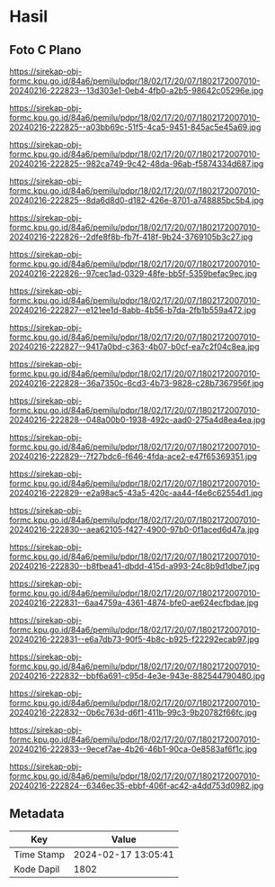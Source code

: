 # Hasil

## Foto C Plano

https://sirekap-obj-formc.kpu.go.id/84a6/pemilu/pdpr/18/02/17/20/07/1802172007010-20240216-222823--13d303e1-0eb4-4fb0-a2b5-98642c05296e.jpg

https://sirekap-obj-formc.kpu.go.id/84a6/pemilu/pdpr/18/02/17/20/07/1802172007010-20240216-222825--a03bb69c-51f5-4ca5-9451-845ac5e45a69.jpg

https://sirekap-obj-formc.kpu.go.id/84a6/pemilu/pdpr/18/02/17/20/07/1802172007010-20240216-222825--982ca749-9c42-48da-96ab-f5874334d687.jpg

https://sirekap-obj-formc.kpu.go.id/84a6/pemilu/pdpr/18/02/17/20/07/1802172007010-20240216-222825--8da6d8d0-d182-426e-8701-a748885bc5b4.jpg

https://sirekap-obj-formc.kpu.go.id/84a6/pemilu/pdpr/18/02/17/20/07/1802172007010-20240216-222826--2dfe8f8b-fb7f-418f-9b24-3769105b3c27.jpg

https://sirekap-obj-formc.kpu.go.id/84a6/pemilu/pdpr/18/02/17/20/07/1802172007010-20240216-222826--97cec1ad-0329-48fe-bb5f-5359befac9ec.jpg

https://sirekap-obj-formc.kpu.go.id/84a6/pemilu/pdpr/18/02/17/20/07/1802172007010-20240216-222827--e121ee1d-8abb-4b56-b7da-2fb1b559a472.jpg

https://sirekap-obj-formc.kpu.go.id/84a6/pemilu/pdpr/18/02/17/20/07/1802172007010-20240216-222827--9417a0bd-c363-4b07-b0cf-ea7c2f04c8ea.jpg

https://sirekap-obj-formc.kpu.go.id/84a6/pemilu/pdpr/18/02/17/20/07/1802172007010-20240216-222828--36a7350c-6cd3-4b73-9828-c28b7367956f.jpg

https://sirekap-obj-formc.kpu.go.id/84a6/pemilu/pdpr/18/02/17/20/07/1802172007010-20240216-222828--048a00b0-1938-492c-aad0-275a4d8ea4ea.jpg

https://sirekap-obj-formc.kpu.go.id/84a6/pemilu/pdpr/18/02/17/20/07/1802172007010-20240216-222829--7f27bdc6-f646-4fda-ace2-e47f65369351.jpg

https://sirekap-obj-formc.kpu.go.id/84a6/pemilu/pdpr/18/02/17/20/07/1802172007010-20240216-222829--e2a98ac5-43a5-420c-aa44-f4e6c62554d1.jpg

https://sirekap-obj-formc.kpu.go.id/84a6/pemilu/pdpr/18/02/17/20/07/1802172007010-20240216-222830--aea62105-f427-4900-97b0-0f1aced6d47a.jpg

https://sirekap-obj-formc.kpu.go.id/84a6/pemilu/pdpr/18/02/17/20/07/1802172007010-20240216-222830--b8fbea41-dbdd-415d-a993-24c8b9d1dbe7.jpg

https://sirekap-obj-formc.kpu.go.id/84a6/pemilu/pdpr/18/02/17/20/07/1802172007010-20240216-222831--6aa4759a-4361-4874-bfe0-ae624ecfbdae.jpg

https://sirekap-obj-formc.kpu.go.id/84a6/pemilu/pdpr/18/02/17/20/07/1802172007010-20240216-222831--e6a7db73-90f5-4b8c-b925-f22292ecab97.jpg

https://sirekap-obj-formc.kpu.go.id/84a6/pemilu/pdpr/18/02/17/20/07/1802172007010-20240216-222832--bbf6a691-c95d-4e3e-943e-882544790480.jpg

https://sirekap-obj-formc.kpu.go.id/84a6/pemilu/pdpr/18/02/17/20/07/1802172007010-20240216-222832--0b6c763d-d6f1-411b-99c3-9b20782f66fc.jpg

https://sirekap-obj-formc.kpu.go.id/84a6/pemilu/pdpr/18/02/17/20/07/1802172007010-20240216-222833--9ecef7ae-4b26-46b1-90ca-0e8583af6f1c.jpg

https://sirekap-obj-formc.kpu.go.id/84a6/pemilu/pdpr/18/02/17/20/07/1802172007010-20240216-222824--6346ec35-ebbf-406f-ac42-a4dd753d0982.jpg


## Metadata

| Key        | Value               |
| ---------- | ------------------- |
| Time Stamp | 2024-02-17 13:05:41 |
| Kode Dapil | 1802                |



